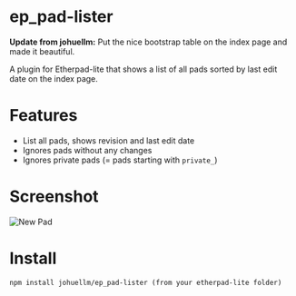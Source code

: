# ep_pad-lister

**Update from johuellm:** Put the nice bootstrap table on the index page and made it beautiful.

A plugin for Etherpad-lite that shows a list of all pads sorted by last edit date on the index page.

# Features

* List all pads, shows revision and last edit date
* Ignores pads without any changes
* Ignores private pads (= pads starting with `private_`)

# Screenshot

![New Pad](https://johuellm.github.io/ep_pad-lister/images/ep_pad-lister-index.PNG)

# Install

`npm install johuellm/ep_pad-lister (from your etherpad-lite folder)`
